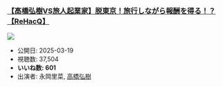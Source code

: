 ### [【高橋弘樹VS旅人起業家】脱東京！旅行しながら報酬を得る！？【ReHacQ】](https://www.youtube.com/watch?v=Ge69eMLpCi8)
[![](https://img.youtube.com/vi/Ge69eMLpCi8/sddefault.jpg)](https://www.youtube.com/watch?v=Ge69eMLpCi8)
-   公開日: 2025-03-19
-   視聴数: 37,504
-   **いいね数: 601**
-   出演者: 永岡里菜, [高橋弘樹](/rehacq_fan/people/高橋弘樹 "wikilink")
